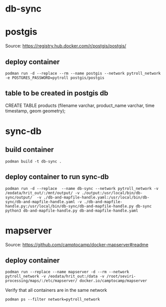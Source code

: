 # db-sync

# postgis

Source: https://registry.hub.docker.com/r/postgis/postgis/

## deploy container
```
podman run -d --replace --rm --name postgis --network pytroll_network -e POSTGRES_PASSWORD=pytroll postgis/postgis

```

## table to be created in postgis db
CREATE TABLE products (filename varchar, product_name varchar, time timestamp, geom geometry);

# sync-db

## build container

```
podman build -t db-sync .
```

## deploy container to run sync-db

```
podman run -d --replace  --name db-sync --network pytroll_network -v /eodata/hrit_out/:/mnt/output/ -v ./output:/usr/local/bin/db-sync/output/  -v ./db-and-mapfile-handle.yaml:/usr/local/bin/db-sync/db-and-mapfile-handle.yaml -v ./db-and-mapfile-handle.py:/usr/local/bin/db-sync/db-and-mapfile-handle.py db-sync python3 db-and-mapfile-handle.py db-and-mapfile-handle.yaml
```

# mapserver

Source: https://github.com/camptocamp/docker-mapserver#readme

## deploy container
```
podman run --replace --name mapserver -d --rm --network pytroll_network -v /eodata/hrit_out:/data -v /root/seviri-processing/maps/:/etc/mapserver/ docker.io/camptocamp/mapserver 
```

Verify that all containers are in the same network
```
podman ps --filter network=pytroll_network 
```

